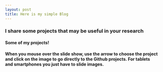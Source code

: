 ```yaml
---
layout: post
title: Here is my simple Blog
---
```


### I share some projects that may be useful in your research

#### Some of my projects!

#### When you mouse over the slide show, use the arrow to choose the project and click on the image to go directly to the Github projects. For tablets and smartphones you just have to slide images.





